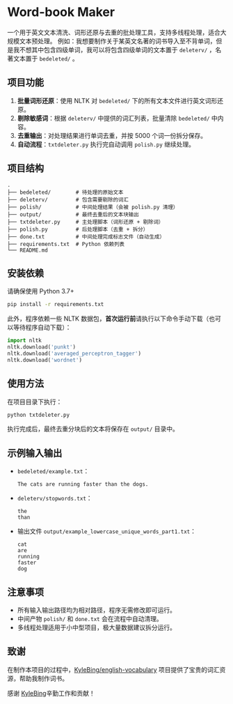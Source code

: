
# Word-book Maker

一个用于英文文本清洗、词形还原与去重的批处理工具，支持多线程处理，适合大规模文本预处理。
例如：我想要制作关于某英文名著的词书导入至不背单词，但是我不想其中包含四级单词，我可以将包含四级单词的文本置于 `deleterv/` ，名著文本置于 `bedeleted/` 。

## 项目功能

1. **批量词形还原**：使用 NLTK 对 `bedeleted/` 下的所有文本文件进行英文词形还原。  
2. **剔除敏感词**：根据 `deleterv/` 中提供的词汇列表，批量清除 `bedeleted/` 中内容。  
3. **去重输出**：对处理结果进行单词去重，并按 5000 个词一份拆分保存。  
4. **自动流程**：`txtdeleter.py` 执行完自动调用 `polish.py` 继续处理。  

## 项目结构

```
.
├── bedeleted/        # 待处理的原始文本
├── deleterv/         # 包含需要剔除的词汇
├── polish/           # 中间处理结果（会被 polish.py 清理）
├── output/           # 最终去重后的文本块输出
├── txtdeleter.py     # 主处理脚本（词形还原 + 剔除词）
├── polish.py         # 后处理脚本（去重 + 拆分）
├── done.txt          # 中间处理完成标志文件（自动生成）
├── requirements.txt  # Python 依赖列表
└── README.md
```

## 安装依赖

请确保使用 Python 3.7+

```bash
pip install -r requirements.txt
```

此外，程序依赖一些 NLTK 数据包，**首次运行前**请执行以下命令手动下载（也可以等待程序自动下载）：

```python
import nltk
nltk.download('punkt')
nltk.download('averaged_perceptron_tagger')
nltk.download('wordnet')
```

## 使用方法

在项目目录下执行：

```bash
python txtdeleter.py
```

执行完成后，最终去重分块后的文本将保存在 `output/` 目录中。

## 示例输入输出

- `bedeleted/example.txt`：
  ```
  The cats are running faster than the dogs.
  ```

- `deleterv/stopwords.txt`：
  ```
  the
  than
  ```

- 输出文件 `output/example_lowercase_unique_words_part1.txt`：
  ```
  cat
  are
  running
  faster
  dog
  ```

## 注意事项

- 所有输入输出路径均为相对路径，程序无需修改即可运行。
- 中间产物 `polish/` 和 `done.txt` 会在流程中自动清理。
- 多线程处理适用于小中型项目，极大量数据建议拆分运行。

## 致谢

在制作本项目的过程中，[KyleBing/english-vocabulary](https://github.com/KyleBing/english-vocabulary) 项目提供了宝贵的词汇资源，帮助我制作词书。

感谢 [KyleBing](https://github.com/KyleBing)辛勤工作和贡献！
